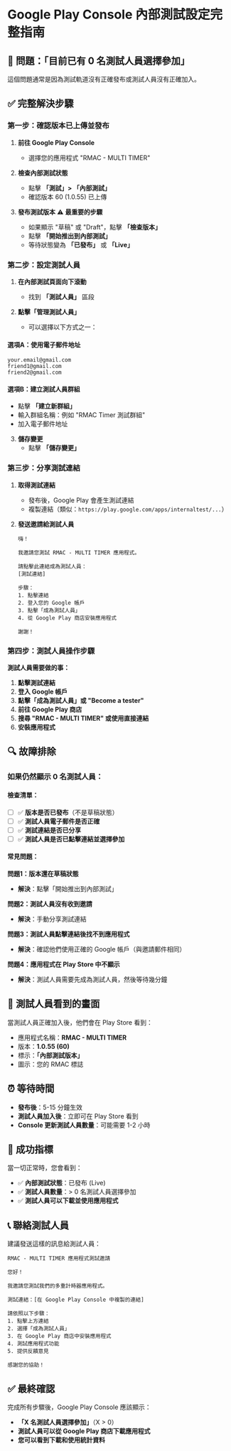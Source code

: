# Google Play Console 內部測試設定完整指南

## 🚨 問題：「目前已有 0 名測試人員選擇參加」

這個問題通常是因為測試軌道沒有正確發布或測試人員沒有正確加入。

## ✅ 完整解決步驟

### 第一步：確認版本已上傳並發布

1. **前往 Google Play Console**
   - 選擇您的應用程式 "RMAC - MULTI TIMER"

2. **檢查內部測試狀態**
   - 點擊 **「測試」> 「內部測試」**
   - 確認版本 60 (1.0.55) 已上傳

3. **發布測試版本** ⚠️ **最重要的步驟**
   - 如果顯示 "草稿" 或 "Draft"，點擊 **「檢查版本」**
   - 點擊 **「開始推出到內部測試」**
   - 等待狀態變為 **「已發布」** 或 **「Live」**

### 第二步：設定測試人員

1. **在內部測試頁面向下滾動**
   - 找到 **「測試人員」** 區段

2. **點擊「管理測試人員」**
   - 可以選擇以下方式之一：

#### 選項A：使用電子郵件地址
```
your.email@gmail.com
friend1@gmail.com
friend2@gmail.com
```

#### 選項B：建立測試人員群組
- 點擊 **「建立新群組」**
- 輸入群組名稱：例如 "RMAC Timer 測試群組"
- 加入電子郵件地址

3. **儲存變更**
   - 點擊 **「儲存變更」**

### 第三步：分享測試連結

1. **取得測試連結**
   - 發布後，Google Play 會產生測試連結
   - 複製連結（類似：`https://play.google.com/apps/internaltest/...`）

2. **發送邀請給測試人員**
   ```
   嗨！

   我邀請您測試 RMAC - MULTI TIMER 應用程式。

   請點擊此連結成為測試人員：
   [測試連結]

   步驟：
   1. 點擊連結
   2. 登入您的 Google 帳戶
   3. 點擊「成為測試人員」
   4. 從 Google Play 商店安裝應用程式

   謝謝！
   ```

### 第四步：測試人員操作步驟

**測試人員需要做的事：**

1. **點擊測試連結**
2. **登入 Google 帳戶**
3. **點擊「成為測試人員」或 "Become a tester"**
4. **前往 Google Play 商店**
5. **搜尋 "RMAC - MULTI TIMER" 或使用直接連結**
6. **安裝應用程式**

## 🔍 故障排除

### 如果仍然顯示 0 名測試人員：

#### 檢查清單：
- [ ] ✅ **版本是否已發布**（不是草稿狀態）
- [ ] ✅ **測試人員電子郵件是否正確**
- [ ] ✅ **測試連結是否已分享**
- [ ] ✅ **測試人員是否已點擊連結並選擇參加**

#### 常見問題：

**問題1：版本還在草稿狀態**
- **解決**：點擊「開始推出到內部測試」

**問題2：測試人員沒有收到邀請**
- **解決**：手動分享測試連結

**問題3：測試人員點擊連結後找不到應用程式**
- **解決**：確認他們使用正確的 Google 帳戶（與邀請郵件相同）

**問題4：應用程式在 Play Store 中不顯示**
- **解決**：測試人員需要先成為測試人員，然後等待幾分鐘

## 📱 測試人員看到的畫面

當測試人員正確加入後，他們會在 Play Store 看到：
- 應用程式名稱：**RMAC - MULTI TIMER**
- 版本：**1.0.55 (60)**
- 標示：**「內部測試版本」**
- 圖示：您的 RMAC 標誌

## ⏰ 等待時間

- **發布後**：5-15 分鐘生效
- **測試人員加入後**：立即可在 Play Store 看到
- **Console 更新測試人員數量**：可能需要 1-2 小時

## 🎯 成功指標

當一切正常時，您會看到：
- ✅ **內部測試狀態**：已發布 (Live)
- ✅ **測試人員數量**：> 0 名測試人員選擇參加
- ✅ **測試人員可以下載並使用應用程式**

## 📞 聯絡測試人員

建議發送這樣的訊息給測試人員：

```
RMAC - MULTI TIMER 應用程式測試邀請

您好！

我邀請您測試我們的多重計時器應用程式。

測試連結：[在 Google Play Console 中複製的連結]

請依照以下步驟：
1. 點擊上方連結
2. 選擇「成為測試人員」
3. 在 Google Play 商店中安裝應用程式
4. 測試應用程式功能
5. 提供反饋意見

感謝您的協助！
```

## ✅ 最終確認

完成所有步驟後，Google Play Console 應該顯示：
- **「X 名測試人員選擇參加」**（X > 0）
- **測試人員可以從 Google Play 商店下載應用程式**
- **您可以看到下載和使用統計資料**
